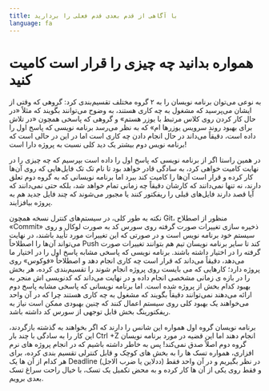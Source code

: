 ```yaml
---
title: با آگاهی از قدم بعدی قدم فعلی را بردارید
language: fa
---
```


# همواره بدانید چه چیزی را قرار است کامیت کنید

به نوعی می‌توان برنامه نویسان را به ۲ گروه مختلف تقسیم‌بندی کرد: گروهی که وقتی از ایشان می‌پرسید که مشغول به چه کاری هستند، به وضوح می‌توانند بگویند که مثلاً «در حال کار کردن روی کلاس مرتبط با یوزر هستم» و گروهی که پاسخی همچون «در تلاش برای بهبود روند سرویس یوزرها ام» که به نظر می‌رسد برنامه نویسی که پاسخ اول را داده است، دقیقاً می‌داند در حال انجام دادن چه کاری است اما در این در حالی است که برنامه نویس دوم بیشتر یک دید کلی نسبت به پروژه دارا است!

در همین راستا اگر از برنامه نویسی که پاسخ اول را داده است بپرسیم که چه چیزی را در نهایت کامیت خواهی کرد، به سادگی قادر خواهد بود تا نام تک تک فایل‌هایی که روی آن‌ها کار کرده و قرار است آن‌ها را کامیت کند ببرد اما برنامه نویسانی که به گروه دوم تعلق دارند، نه تنها نمی‌دانند که کارشان دقیقاً چه زمانی تمام خواهد شد، بلکه حتی نمی‌دانند که آیا قصد دارند فایل‌های قبلی را ریفکتور کنند یا مجبور می‌شوند که چند فایل جدید هم به پروژه بیافزایند.

نکته به طور کلی، در سیستم‌های کنترل نسخه همچون Git، منظور از اصطلاح «Commit» ذخیره سازی تغییرات صورت گرفته روی سورس کد به صورت لوکال و روی سیستم خود برنامه نویس است و در صورتی که این تغییرات مورد تأیید باشند، در نهایت می‌تواند آن‌ها را اصطلاحاً Push کند تا سایر برنامه نویسان تیم هم بتوانند تغییرات صورت گرفته را در اختیار داشته باشند.
برنامه نویسی که پاسخی مشابه پاسخ اول را در اختیار ما می‌دهد، دقیقاً می‌داند که قرار است چه کاری انجام دهد و اصطلاحاً «فوکوس» روی پروژه دارد؛ کارهایی که می بایست روی پروژه انجام شوند را تقسیم‌بندی کرده، هر بخش را در بازه ی زمانی مشخصی انجام داده و در نهایت می‌داند که کدنویسی اش منجر به بهبود کدام بخش از پروژه شده است. اما برنامه نویسانی که پاسخی مشابه پاسخ دوم ارائه می‌دهند نمی‌توانند دقیقاً بگویند که مشغول به چه کاری هستند چرا که در آن واحد می‌خواهند یک بهبود کلی روی سیستم اعمال کنند که چنین بهبودی ممکن است نیاز به ریفکتورینگ بخش قابل توجهی از سورس کد داشته باشد.

برنامه نویسان گروه اول همواره این شانس را دارند که اگر بخواهند به گذشته بازگردند، این کار را به سادگی با چند بار Ctrl +Z انجام دهند اما این قضیه در مورد برنامه نویسان گروه دوم اصلاً صدق نمی‌کند! پس به خاطر داشته باشیم که در انجام پروژه های نرم افزاری، همواره تسک ها را به بخش های کوچک و قابل کنترلی تقسیم بندی کرده، برای هر کدام از آن ها یک Deadline (ددلاین یا ضرب الاجل) در نظر بگیریم و در آن واحد فقط و فقط روی یکی از آن ها کار کرده و به محض تکمیل یک تسک، با خیال راحت سراغ تسک بعدی برویم.
